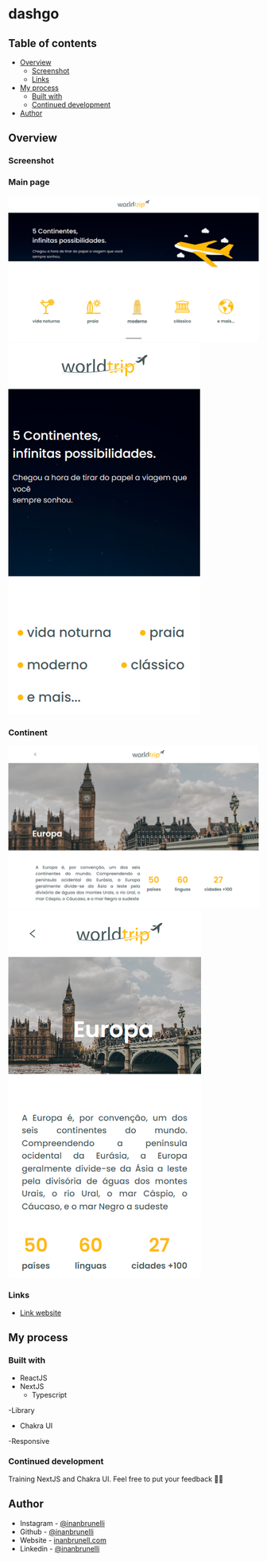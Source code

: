 # dashgo

## Table of contents

- [Overview](#overview)
  - [Screenshot](#screenshot)
  - [Links](#links)
- [My process](#my-process)
  - [Built with](#built-with)  
  - [Continued development](#continued-development)
- [Author](#author)


## Overview

### Screenshot

### Main page
![](public/images/mainpage-desktop.png)
![](public/images/mainpage-mobile.png)

### Continent
![](public/images/continente-desktop.png)
![](public/images/continente-mobile.png)

### Links

- [Link website](https://worldtrip-inanbruneli.vercel.app/)

## My process

### Built with

- ReactJS
- NextJS
  - Typescript

-Library
  - Chakra UI

-Responsive

### Continued development

Training NextJS and Chakra UI.
Feel free to put your feedback 🚀🚀

## Author

- Instagram - [@inanbrunelli](https://www.instagram.com/inanbrunelli)
- Github - [@inanbrunelli](https://github.com/inanbruneli)
- Website - [inanbrunell.com](https://inanbruneli.github.io/portifolio/)
- Linkedin - [@inanbrunelli](https://www.linkedin.com/in/inan-brunelli/)